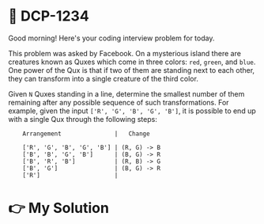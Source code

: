# **📌 DCP-1234**
 
Good morning! Here's your coding interview problem for today.

This problem was asked by Facebook.
On a mysterious island there are creatures known as Quxes which come in 
three colors: `red`, `green`, and `blue`. One power of the Qux is that if two
of them are standing next to each other, they can transform into a single
creature of the third color.

Given `N` Quxes standing in a line, determine the smallest number of them
remaining after any possible sequence of such transformations.
For example, given the input `['R', 'G', 'B', 'G', 'B']`,
it is possible to end up with a single Qux through the following steps:

        Arrangement               |   Change

        ['R', 'G', 'B', 'G', 'B'] | (R, G) -> B
        ['B', 'B', 'G', 'B']      | (B, G) -> R
        ['B', 'R', 'B']           | (R, B) -> G
        ['B', 'G']                | (B, G) -> R
        ['R']                     |

# **👉 My Solution**

